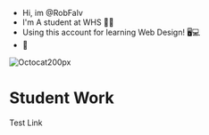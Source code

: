 - Hi, im @RobFalv
- I'm A student at WHS 👨‍🎓
- Using this account for learning Web Design! 🖥💻
- 🍞


![Octocat200px](https://user-images.githubusercontent.com/119875956/210841436-5744acdf-9846-4fd0-b74c-94e4022c76d6.png)


<h1>Student Work</h1>
Test Link
